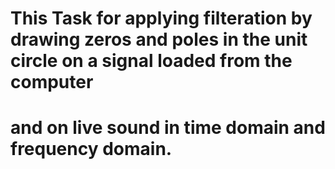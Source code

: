 # This Task for applying filteration by drawing zeros and poles in the unit circle on a signal loaded from the computer
# and on live sound in time domain and frequency domain.
